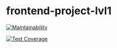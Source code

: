 # frontend-project-lvl1

[![Maintainability](https://api.codeclimate.com/v1/badges/cf32c7e514dc1a030fd7/maintainability)](https://codeclimate.com/github/Fessan/frontend-project-lvl1/maintainability)

[![Test Coverage](https://api.codeclimate.com/v1/badges/cf32c7e514dc1a030fd7/test_coverage)](https://codeclimate.com/github/Fessan/frontend-project-lvl1/test_coverage)
